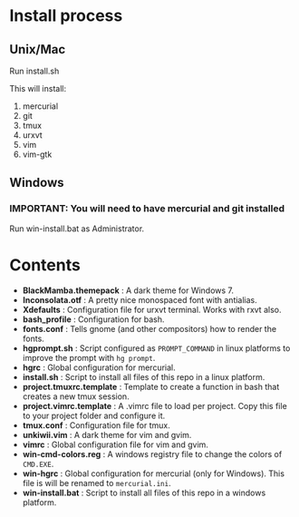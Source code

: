 # Install process

## Unix/Mac

Run install.sh  

This will install:  
1. mercurial  
2. git  
3. tmux  
4. urxvt  
5. vim  
6. vim-gtk  

## Windows

### IMPORTANT: You will need to have mercurial and git installed

Run win-install.bat as Administrator.


# Contents

* **BlackMamba.themepack** : A dark theme for Windows 7.
* **Inconsolata.otf** : A pretty nice monospaced font with antialias.
* **Xdefaults** : Configuration file for urxvt terminal. Works with rxvt also.
* **bash_profile** : Configuration for bash.
* **fonts.conf** : Tells gnome (and other compositors) how to render the fonts.
* **hgprompt.sh** : Script configured as `PROMPT_COMMAND` in linux platforms to improve the prompt with `hg prompt`.
* **hgrc** : Global configuration for mercurial.
* **install.sh** : Script to install all files of this repo in a linux platform.
* **project.tmuxrc.template** : Template to create a function in bash that creates a new tmux session.
* **project.vimrc.template** : A .vimrc file to load per project. Copy this file to your project folder and configure it.
* **tmux.conf** : Configuration file for tmux.
* **unkiwii.vim** : A dark theme for vim and gvim.
* **vimrc** : Global configuration file for vim and gvim.
* **win-cmd-colors.reg** : A windows registry file to change the colors of `CMD.EXE`.
* **win-hgrc** : Global configuration for mercurial (only for Windows). This file is will be renamed to `mercurial.ini`.
* **win-install.bat** : Script to install all files of this repo in a windows platform.

